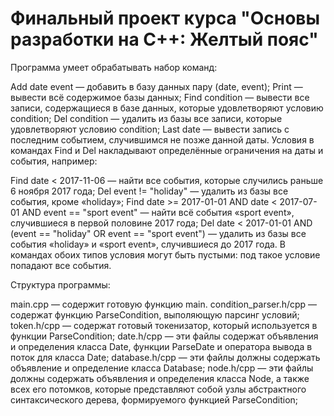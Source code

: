 # Финальный проект курcа "Основы разработки на С++: Желтый пояс"
Программа умеет обрабатывать набор команд:

Add date event — добавить в базу данных пару (date, event);
Print — вывести всё содержимое базы данных;
Find condition — вывести все записи, содержащиеся в базе данных, которые удовлетворяют условию condition;
Del condition — удалить из базы все записи, которые удовлетворяют условию condition;
Last date — вывести запись с последним событием, случившимся не позже данной даты.
Условия в командах Find и Del накладывают определённые ограничения на даты и события, например:

Find date < 2017-11-06 — найти все события, которые случились раньше 6 ноября 2017 года;
Del event != "holiday" — удалить из базы все события, кроме «holiday»;
Find date >= 2017-01-01 AND date < 2017-07-01 AND event == "sport event" — найти всё события «sport event», случившиеся в первой половине 2017 года;
Del date < 2017-01-01 AND (event == "holiday" OR event == "sport event") — удалить из базы все события «holiday» и «sport event», случившиеся до 2017 года. В командах обоих типов условия могут быть пустыми: под такое условие попадают все события.

Структура программы:

main.cpp — содержит готовую функцию main.
condition_parser.h/cpp — содержат функцию ParseCondition, выполяющую парсинг условий;
token.h/cpp — содержат готовый токенизатор, который используется в функции ParseCondition;
date.h/cpp — эти файлы содержат объявления и определения класса Date, функции ParseDate и оператора вывода в поток для класса Date;
database.h/cpp — эти файлы должны содержать объявление и определение класса Database;
node.h/cpp — эти файлы должны содержать объявления и определения класса Node, а также всех его потомков, которые представляют собой узлы абстрактного синтаксического дерева, формируемого функцией ParseCondition;
